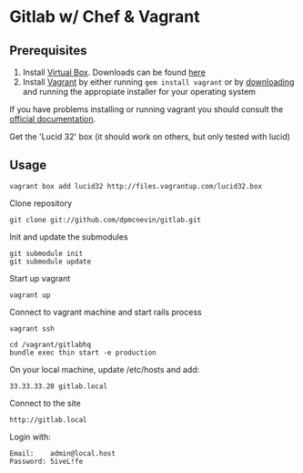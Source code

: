 # Gitlab w/ Chef & Vagrant

## Prerequisites

1. Install [Virtual Box](https://www.virtualbox.org). Downloads can be found [here](https://www.virtualbox.org/wiki/Downloads)
2. Install [Vagrant](http://vagrantup.com) by either running `gem install vagrant` or by [downloading](http://downloads.vagrantup.com/) and running the appropiate installer for your operating system

If you have problems installing or running vagrant you should consult the [official documentation](http://vagrantup.com/v1/docs/index.html).

Get the 'Lucid 32' box (it should work on others, but only tested with
lucid)

## Usage

    vagrant box add lucid32 http://files.vagrantup.com/lucid32.box

Clone repository

    git clone git://github.com/dpmcnevin/gitlab.git

Init and update the submodules

    git submodule init
    git submodule update

Start up vagrant
  
    vagrant up

Connect to vagrant machine and start rails process

    vagrant ssh

    cd /vagrant/gitlabhq
    bundle exec thin start -e production

On your local machine, update /etc/hosts and add:

    33.33.33.20 gitlab.local

Connect to the site

    http://gitlab.local

Login with:

    Email:    admin@local.host
    Password: 5iveL!fe
  
